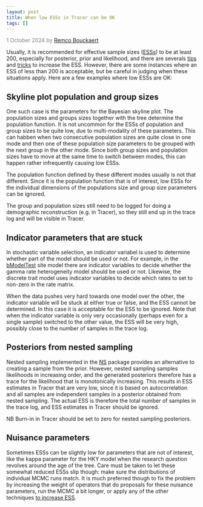 ```yaml
---
layout: post
title: When low ESSs in Tracer can be OK
tags: []
---
```

<p style="color:gray">1 October 2024 by <a href='mailto:r.bouckaert@auckland.ac.nz'>Remco Bouckaert</a></p>

Usually, it is recommended for effective sample sizes ([ESSs](https://www.beast2.org/what-is-ess/)) to be at least 200, especially for posterior, prior and likelihood, and there are severals [tips](https://www.beast2.org/increasing-esss/) and [tricks](https://www.beast2.org/2019/08/01/increasing-ess.html) to increase the ESS.
However, there are some instances where an ESS of less than 200 is acceptable, but be careful in judging when these situations apply.
Here are a few examples where low ESSs are OK:

## Skyline plot population and group sizes

One such case is the parameters for the Bayesian skyline plot. 
The population sizes and groups sizes together with the tree determine the population function.
It is not uncommon for the ESSs of population and group sizes to be quite low, due to multi-modality of these parameters.
This can habben when two consecutive population sizes are quite close in one mode and then one of these population size parameters to be grouped with the next group in the other mode.
Since both group sizes and population sizes have to move at the same time to switch between modes, this can happen rather infrequently causing low ESSs.

The population function defined by these different modes usually is not that different.
Since it is the population function that is of interest, low ESSs for the individual dimensions of the populations size and group size parameters can be ignored.

The group and population sizes still need to be logged for doing a demographic reconstruction (e.g. in Tracer), so they still end up in the trace log and will be visible in Tracer.


## Indicator parameters that are stuck

In stochastic variable selection, an indicator variabel is used to determine whether part of the model should be used or not.
For example, in the [bModelTest](https://github.com/BEAST2-Dev/bModelTest/wiki) site model there are indicator variables to decide whether the gamma rate heterogeneity model should be used or not.
Likewise, the discrete trait model uses indicator variables to decide which rates to set to non-zero in the rate matrix.

When the data pushes very hard towards one model over the other, the indicator variable will be stuck at either true or false, and the ESS cannot be determined.
In this case it is acceptable for the ESS to be ignored.
Note that when the indicator variable is only very occasionally (perhaps even for a single sample) switched to the other value, the ESS will be very high, possibly close to the number of samples in the trace log.

## Posteriors from nested sampling

Nested sampling implemented in the [NS](https://github.com/BEAST2-Dev/nested-sampling/) package provides an alternative to creating a sample from the prior.
However, nested sampling samples likelihoods in increasing order, and the generated posteriors therefore has a trace for the likelihood that is monotonically increasing.
This results in ESS estimates in Tracer that are very low, since it is based on autocorrelation and all samples are independent samples in a posterior obtained from nested sampling.
The actual ESS is therefore the total number of samples in the trace log, and ESS estimates in Tracer should be ignored.

NB Burn-in in Tracer should be set to zero for nested sampling posteriors.

## Nuisance parameters

Sometimes ESSs can be slightly low for parameters that are not of interest, like the kappa parameter for the HKY model when the research question revolves around the age of the tree.
Care must be taken to let these somewhat reduced ESSs slip though: make sure the distributions of individual MCMC runs match.
It is much preferred though to fix the problem by increasing the weight of operators that do proposals for these nuisance parameters, run the MCMC a bit longer, or apply any of the other techniques [to increase ESS](http://www.beast2.org/2019/08/01/increasing-ess.html).
